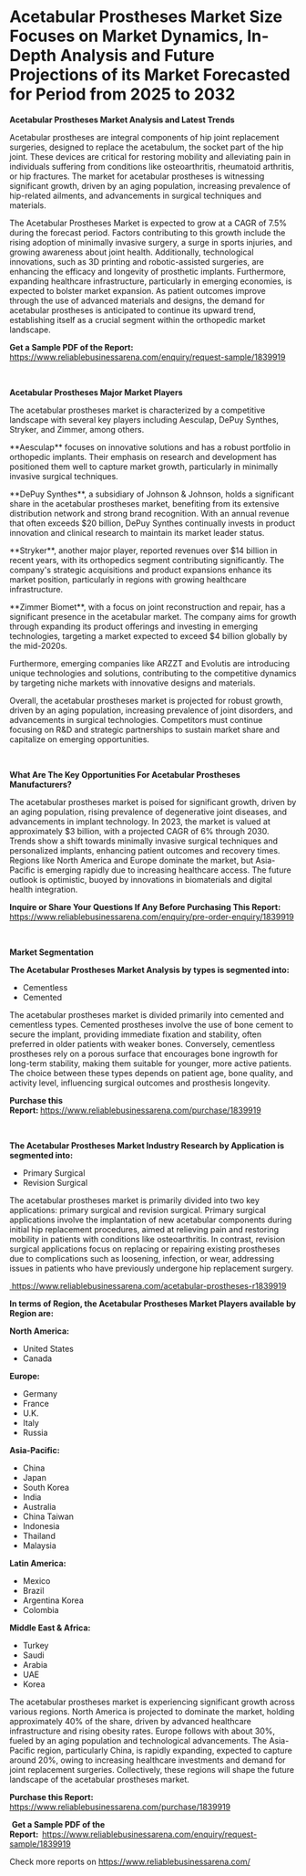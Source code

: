 <p><h1>Acetabular Prostheses Market Size Focuses on Market Dynamics, In-Depth Analysis and Future Projections of its Market Forecasted for Period from 2025 to 2032</h1></p><p><strong>Acetabular Prostheses Market Analysis and Latest Trends</strong></p>
<p><p>Acetabular prostheses are integral components of hip joint replacement surgeries, designed to replace the acetabulum, the socket part of the hip joint. These devices are critical for restoring mobility and alleviating pain in individuals suffering from conditions like osteoarthritis, rheumatoid arthritis, or hip fractures. The market for acetabular prostheses is witnessing significant growth, driven by an aging population, increasing prevalence of hip-related ailments, and advancements in surgical techniques and materials. </p><p>The Acetabular Prostheses Market is expected to grow at a CAGR of 7.5% during the forecast period. Factors contributing to this growth include the rising adoption of minimally invasive surgery, a surge in sports injuries, and growing awareness about joint health. Additionally, technological innovations, such as 3D printing and robotic-assisted surgeries, are enhancing the efficacy and longevity of prosthetic implants. Furthermore, expanding healthcare infrastructure, particularly in emerging economies, is expected to bolster market expansion. As patient outcomes improve through the use of advanced materials and designs, the demand for acetabular prostheses is anticipated to continue its upward trend, establishing itself as a crucial segment within the orthopedic market landscape.</p></p>
<p><strong>Get a Sample PDF of the Report:&nbsp;</strong> <a href="https://www.reliablebusinessarena.com/enquiry/request-sample/1839919?utm_campaign=2189&utm_medium=2&utm_source=Github&utm_content=ia&utm_term=05032025&utm_id=acetabular-prostheses">https://www.reliablebusinessarena.com/enquiry/request-sample/1839919</a></p>
<p>&nbsp;</p>
<p><strong>Acetabular Prostheses Major Market Players</strong></p>
<p><p>The acetabular prostheses market is characterized by a competitive landscape with several key players including Aesculap, DePuy Synthes, Stryker, and Zimmer, among others. </p><p>**Aesculap** focuses on innovative solutions and has a robust portfolio in orthopedic implants. Their emphasis on research and development has positioned them well to capture market growth, particularly in minimally invasive surgical techniques. </p><p>**DePuy Synthes**, a subsidiary of Johnson & Johnson, holds a significant share in the acetabular prostheses market, benefiting from its extensive distribution network and strong brand recognition. With an annual revenue that often exceeds $20 billion, DePuy Synthes continually invests in product innovation and clinical research to maintain its market leader status.</p><p>**Stryker**, another major player, reported revenues over $14 billion in recent years, with its orthopedics segment contributing significantly. The company's strategic acquisitions and product expansions enhance its market position, particularly in regions with growing healthcare infrastructure.</p><p>**Zimmer Biomet**, with a focus on joint reconstruction and repair, has a significant presence in the acetabular market. The company aims for growth through expanding its product offerings and investing in emerging technologies, targeting a market expected to exceed $4 billion globally by the mid-2020s.</p><p>Furthermore, emerging companies like ARZZT and Evolutis are introducing unique technologies and solutions, contributing to the competitive dynamics by targeting niche markets with innovative designs and materials.</p><p>Overall, the acetabular prostheses market is projected for robust growth, driven by an aging population, increasing prevalence of joint disorders, and advancements in surgical technologies. Competitors must continue focusing on R&D and strategic partnerships to sustain market share and capitalize on emerging opportunities.</p></p>
<p>&nbsp;</p>
<p><strong>What Are The Key Opportunities For Acetabular Prostheses Manufacturers?</strong></p>
<p><p>The acetabular prostheses market is poised for significant growth, driven by an aging population, rising prevalence of degenerative joint diseases, and advancements in implant technology. In 2023, the market is valued at approximately $3 billion, with a projected CAGR of 6% through 2030. Trends show a shift towards minimally invasive surgical techniques and personalized implants, enhancing patient outcomes and recovery times. Regions like North America and Europe dominate the market, but Asia-Pacific is emerging rapidly due to increasing healthcare access. The future outlook is optimistic, buoyed by innovations in biomaterials and digital health integration.</p></p>
<p><strong>Inquire or Share Your Questions If Any Before Purchasing This Report:</strong> <a href="https://www.reliablebusinessarena.com/enquiry/pre-order-enquiry/1839919?utm_campaign=2189&utm_medium=2&utm_source=Github&utm_content=ia&utm_term=05032025&utm_id=acetabular-prostheses">https://www.reliablebusinessarena.com/enquiry/pre-order-enquiry/1839919</a></p>
<p>&nbsp;</p>
<p><strong>Market Segmentation</strong></p>
<p><strong>The Acetabular Prostheses Market Analysis by types is segmented into:</strong></p>
<p><ul><li>Cementless</li><li>Cemented</li></ul></p>
<p><p>The acetabular prostheses market is divided primarily into cemented and cementless types. Cemented prostheses involve the use of bone cement to secure the implant, providing immediate fixation and stability, often preferred in older patients with weaker bones. Conversely, cementless prostheses rely on a porous surface that encourages bone ingrowth for long-term stability, making them suitable for younger, more active patients. The choice between these types depends on patient age, bone quality, and activity level, influencing surgical outcomes and prosthesis longevity.</p></p>
<p><strong>Purchase this Report:&nbsp;</strong><a href="https://www.reliablebusinessarena.com/purchase/1839919?utm_campaign=2189&utm_medium=2&utm_source=Github&utm_content=ia&utm_term=05032025&utm_id=acetabular-prostheses">https://www.reliablebusinessarena.com/purchase/1839919</a></p>
<p>&nbsp;</p>
<p><strong>The Acetabular Prostheses Market Industry Research by Application is segmented into:</strong></p>
<p><ul><li>Primary Surgical</li><li>Revision Surgical</li></ul></p>
<p><p>The acetabular prostheses market is primarily divided into two key applications: primary surgical and revision surgical. Primary surgical applications involve the implantation of new acetabular components during initial hip replacement procedures, aimed at relieving pain and restoring mobility in patients with conditions like osteoarthritis. In contrast, revision surgical applications focus on replacing or repairing existing prostheses due to complications such as loosening, infection, or wear, addressing issues in patients who have previously undergone hip replacement surgery.</p></p>
<p><a href="https://www.reliablebusinessarena.com/acetabular-prostheses-r1839919?utm_campaign=2189&utm_medium=2&utm_source=Github&utm_content=ia&utm_term=05032025&utm_id=acetabular-prostheses">&nbsp;https://www.reliablebusinessarena.com/acetabular-prostheses-r1839919</a></p>
<p><strong>In terms of Region, the Acetabular Prostheses Market Players available by Region are:</strong></p>
<p>
    <p> <strong> North America: </strong>
        <ul>
            <li>United States</li>
            <li>Canada</li>
        </ul>
        </p> 
    <p> <strong> Europe: </strong>
        <ul>
            <li>Germany</li>
            <li>France</li>
            <li>U.K.</li>
            <li>Italy</li>
            <li>Russia</li>
        </ul>
        </p> 
    <p> <strong> Asia-Pacific: </strong>
        <ul>
            <li>China</li>
            <li>Japan</li>
            <li>South Korea</li>
            <li>India</li>
            <li>Australia</li>
            <li>China Taiwan</li>
            <li>Indonesia</li>
            <li>Thailand</li>
            <li>Malaysia</li>
        </ul>
        </p> 
    <p> <strong> Latin America: </strong>
        <ul>
            <li>Mexico</li>
            <li>Brazil</li>
            <li>Argentina Korea</li>
            <li>Colombia</li>
        </ul>
        </p> 
    <p> <strong> Middle East & Africa: </strong>
        <ul>
            <li>Turkey</li>
            <li>Saudi</li>
            <li>Arabia</li>
            <li>UAE</li>
            <li>Korea</li>
        </ul>
    </p>
    </p>
<p><p>The acetabular prostheses market is experiencing significant growth across various regions. North America is projected to dominate the market, holding approximately 40% of the share, driven by advanced healthcare infrastructure and rising obesity rates. Europe follows with about 30%, fueled by an aging population and technological advancements. The Asia-Pacific region, particularly China, is rapidly expanding, expected to capture around 20%, owing to increasing healthcare investments and demand for joint replacement surgeries. Collectively, these regions will shape the future landscape of the acetabular prostheses market.</p></p>
<p><strong>Purchase this Report: </strong><a href="https://www.reliablebusinessarena.com/purchase/1839919?utm_campaign=2189&utm_medium=2&utm_source=Github&utm_content=ia&utm_term=05032025&utm_id=acetabular-prostheses">https://www.reliablebusinessarena.com/purchase/1839919</a></p>
<p>&nbsp;<strong>Get a Sample PDF of the Report:&nbsp;&nbsp;</strong><a href="https://www.reliablebusinessarena.com/enquiry/request-sample/1839919?utm_campaign=2189&utm_medium=2&utm_source=Github&utm_content=ia&utm_term=05032025&utm_id=acetabular-prostheses">https://www.reliablebusinessarena.com/enquiry/request-sample/1839919</a></p>
<p><strong></strong></p>
<p>Check more reports on <a href="https://www.reliablebusinessarena.com/?utm_campaign=2189&utm_medium=2&utm_source=Github&utm_content=ia&utm_term=05032025&utm_id=acetabular-prostheses">https://www.reliablebusinessarena.com/</a></p>